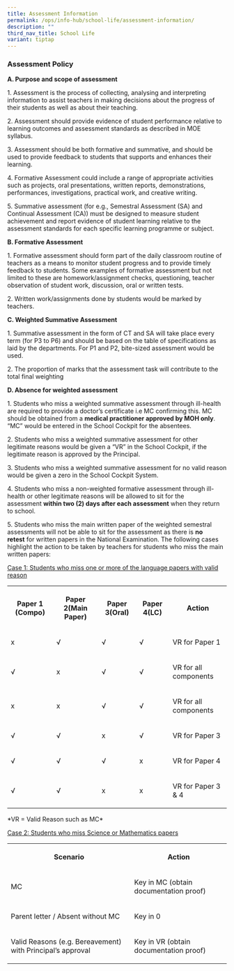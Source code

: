 ```yaml
---
title: Assessment Information
permalink: /ops/info-hub/school-life/assessment-information/
description: ""
third_nav_title: School Life
variant: tiptap
---
```

<h3>Assessment Policy</h3>
<p><strong>A. Purpose and scope of assessment</strong>
</p>
<p>1. Assessment is the process of collecting, analysing and interpreting
information to assist teachers in making decisions about the progress of
their students as well as about their teaching.</p>
<p>2. Assessment should provide evidence of student performance relative
to learning outcomes and assessment standards as described in MOE syllabus.</p>
<p>3. Assessment should be both formative and summative, and should be used
to provide feedback to students that supports and enhances their learning.</p>
<p>4. Formative Assessment could include a range of appropriate activities
such as projects, oral presentations, written reports, demonstrations,
performances, investigations, practical work, and creative writing.</p>
<p>5. Summative assessment (for e.g., Semestral Assessment (SA) and Continual
Assessment (CA)) must be designed to measure student achievement and report
evidence of student learning relative to the assessment standards for each
specific learning programme or subject.</p>
<p><strong>B. Formative Assessment</strong>
</p>
<p>1. Formative assessment should form part of the daily classroom routine
of teachers as a means to monitor student progress and to provide timely
feedback to students. Some examples of formative assessment but not limited
to these are homework/assignment checks, questioning, teacher observation
of student work, discussion, oral or written tests.</p>
<p>2. Written work/assignments done by students would be marked by teachers.</p>
<p><strong>C. Weighted Summative Assessment</strong>
</p>
<p>1. Summative assessment in the form of CT and SA will take place every
term (for P3 to P6) and should be based on the table of specifications
as laid by the departments. For P1 and P2, bite-sized assessment would
be used.</p>
<p>2. The proportion of marks that the assessment task will contribute to
the total final weighting</p>
<p><strong>D. Absence for weighted assessment</strong>
</p>
<p>1. Students who miss a weighted summative assessment through ill-health
are required to provide a doctor’s certificate i.e MC confirming this.
MC should be obtained from a&nbsp;<strong>medical practitioner approved by MOH only</strong>.
“MC” would be entered in the School Cockpit for the absentees.</p>
<p>2. Students who miss a weighted summative assessment for other legitimate
reasons would be given a “VR” in the School Cockpit, if the legitimate
reason is approved by the Principal.</p>
<p>3. Students who miss a weighted summative assessment for no valid reason
would be given a zero in the School Cockpit System.</p>
<p>4. Students who miss a non-weighted formative assessment through ill-health
or other legitimate reasons will be allowed to sit for the assessment&nbsp;<strong>within two (2) days after each assessment</strong>&nbsp;when
they return to school.</p>
<p>5. Students who miss the main written paper of the weighted semestral
assessments will not be able to sit for the assessment as there is&nbsp;<strong>no retest</strong>&nbsp;for
written papers in the National Examination. The following cases highlight
the action to be taken by teachers for students who miss the main written
papers:</p>
<p><u>Case 1: Students who miss one or more of the language papers with valid reason</u>
</p>
<table style="minWidth: 125px">
<colgroup>
<col>
<col>
<col>
<col>
<col>
</colgroup>
<tbody>
<tr>
<th rowspan="1" colspan="1">
<p>Paper 1 (Compo)
<br>
</p>
</th>
<th rowspan="1" colspan="1">
<p>Paper 2(Main Paper)</p>
</th>
<th rowspan="1" colspan="1">
<p>Paper 3(Oral)</p>
</th>
<th rowspan="1" colspan="1">
<p>Paper 4(LC)</p>
</th>
<th rowspan="1" colspan="1">
<p>Action
<br>
</p>
</th>
</tr>
<tr>
<td rowspan="1" colspan="1">
<p>x</p>
</td>
<td rowspan="1" colspan="1">
<p>√
<br>
</p>
</td>
<td rowspan="1" colspan="1">
<p>√
<br>
</p>
</td>
<td rowspan="1" colspan="1">
<p>√
<br>
</p>
</td>
<td rowspan="1" colspan="1">
<p>VR for Paper 1
<br>
</p>
</td>
</tr>
<tr>
<td rowspan="1" colspan="1">
<p>√
<br>
</p>
</td>
<td rowspan="1" colspan="1">
<p>x</p>
</td>
<td rowspan="1" colspan="1">
<p>√
<br>
</p>
</td>
<td rowspan="1" colspan="1">
<p>√
<br>
</p>
</td>
<td rowspan="1" colspan="1">
<p>VR for all components
<br>
</p>
</td>
</tr>
<tr>
<td rowspan="1" colspan="1">
<p>x</p>
</td>
<td rowspan="1" colspan="1">
<p>x</p>
</td>
<td rowspan="1" colspan="1">
<p>√
<br>
</p>
</td>
<td rowspan="1" colspan="1">
<p>√
<br>
</p>
</td>
<td rowspan="1" colspan="1">
<p>VR for all components
<br>
</p>
</td>
</tr>
<tr>
<td rowspan="1" colspan="1">
<p>√
<br>
</p>
</td>
<td rowspan="1" colspan="1">
<p>√
<br>
</p>
</td>
<td rowspan="1" colspan="1">
<p>x</p>
</td>
<td rowspan="1" colspan="1">
<p>√
<br>
</p>
</td>
<td rowspan="1" colspan="1">
<p>VR for Paper 3
<br>
</p>
</td>
</tr>
<tr>
<td rowspan="1" colspan="1">
<p>√
<br>
</p>
</td>
<td rowspan="1" colspan="1">
<p>√
<br>
</p>
</td>
<td rowspan="1" colspan="1">
<p>√
<br>
</p>
</td>
<td rowspan="1" colspan="1">
<p>x</p>
</td>
<td rowspan="1" colspan="1">
<p>VR for Paper 4
<br>
</p>
</td>
</tr>
<tr>
<td rowspan="1" colspan="1">
<p>√
<br>
</p>
</td>
<td rowspan="1" colspan="1">
<p>√
<br>
</p>
</td>
<td rowspan="1" colspan="1">
<p>x</p>
</td>
<td rowspan="1" colspan="1">
<p>x</p>
</td>
<td rowspan="1" colspan="1">
<p>VR for Paper 3 &amp; 4
<br>
</p>
</td>
</tr>
</tbody>
</table>
<p>*VR = Valid Reason such as MC*</p>
<p><u>Case 2: Students who miss Science or Mathematics papers</u>
</p>
<table style="minWidth: 50px">
<colgroup>
<col>
<col>
</colgroup>
<tbody>
<tr>
<th rowspan="1" colspan="1">
<p>Scenario
<br>
</p>
</th>
<th rowspan="1" colspan="1">
<p>Action
<br>
</p>
</th>
</tr>
<tr>
<td rowspan="1" colspan="1">
<p>MC</p>
</td>
<td rowspan="1" colspan="1">
<p>Key in MC (obtain documentation proof)</p>
</td>
</tr>
<tr>
<td rowspan="1" colspan="1">
<p>Parent letter / Absent without MC
<br>
</p>
</td>
<td rowspan="1" colspan="1">
<p>Key in 0
<br>
</p>
</td>
</tr>
<tr>
<td rowspan="1" colspan="1">
<p>Valid Reasons (e.g. Bereavement) with Principal’s approval
<br>
</p>
</td>
<td rowspan="1" colspan="1">
<p>Key in VR (obtain documentation proof)</p>
</td>
</tr>
</tbody>
</table>
<p></p>